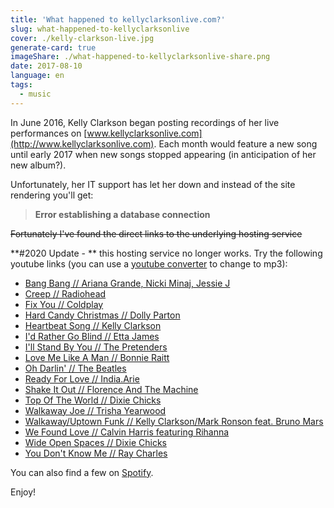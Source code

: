 ```yaml
---
title: 'What happened to kellyclarksonlive.com?'
slug: what-happened-to-kellyclarksonlive
cover: ./kelly-clarkson-live.jpg
generate-card: true
imageShare: ./what-happened-to-kellyclarksonlive-share.png
date: 2017-08-10
language: en
tags:
  - music
---
```


In June 2016, Kelly Clarkson began posting recordings of her live performances on [www.kellyclarksonlive.com](http://www.kellyclarksonlive.com). Each month would feature a new song until early 2017 when new songs stopped appearing (in anticipation of her new album?).

Unfortunately, her IT support has let her down and instead of the site rendering you'll get:

> **Error establishing a database connection**

~~Fortunately I've found the direct links to the underlying hosting service~~

**#2020 Update - ** this hosting service no longer works. Try the following youtube links (you can use a [youtube converter](https://ytmp3.cc/en13/) to change to mp3):

- [Bang Bang // Ariana Grande, Nicki Minaj, Jessie J](https://youtu.be/2cXKQTnCWGM)
- [Creep // Radiohead](https://youtu.be/kt-tpnUN4zQ)
- [Fix You // Coldplay](https://www.youtube.com/watch?v=zbT8llf2-YY)
- [Hard Candy Christmas // Dolly Parton ](https://youtu.be/cXGN5C1F42w)
- [Heartbeat Song // Kelly Clarkson](https://youtu.be/X5mnIWK_E-s)
- [I'd Rather Go Blind // Etta James](https://youtu.be/fRZQycbFLoo)
- [I'll Stand By You // The Pretenders](https://youtu.be/uHrzpeaTS0Q)
- [Love Me Like A Man // Bonnie Raitt](https://youtu.be/_D_KknHRmTc)
- [Oh Darlin' // The Beatles](https://youtu.be/aVY5xuizyME)
- [Ready For Love // India.Arie](https://youtu.be/-QSPtQ9l4sI)
- [Shake It Out // Florence And The Machine](https://youtu.be/1Axj9PSOmPU)
- [Top Of The World // Dixie Chicks](https://youtu.be/HLQVViw4Pl4)
- [Walkaway Joe // Trisha Yearwood](https://youtu.be/q9aaqBXf08U)
- [Walkaway/Uptown Funk // Kelly Clarkson/Mark Ronson feat. Bruno Mars](https://youtu.be/S_I7HEQWbQw)
- [We Found Love // Calvin Harris featuring Rihanna](https://youtu.be/HRwQQqoXX24)
- [Wide Open Spaces // Dixie Chicks](https://youtu.be/jEunvizPJVo)
- [You Don't Know Me // Ray Charles](https://youtu.be/zPi3ffOEZRI)

You can also find a few on [Spotify](https://open.spotify.com/album/4LLwHRxNL24BFuKPHgvGz6).

Enjoy!
